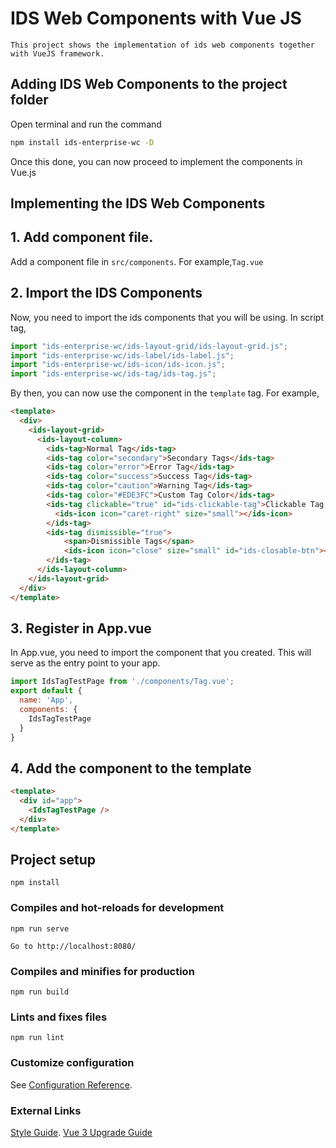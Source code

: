 # IDS Web Components with Vue JS
```
This project shows the implementation of ids web components together with VueJS framework.
```

## Adding IDS Web Components to the project folder

Open terminal and run the command
```bash
npm install ids-enterprise-wc -D
```

Once this done, you can now proceed to implement the components in Vue.js

## Implementing the IDS Web Components

## 1. Add component file.

Add a component file in `src/components`. For example,`Tag.vue`

## 2. Import the IDS Components

Now, you need to import the ids components that you will be using. In script tag,

```javascript
import "ids-enterprise-wc/ids-layout-grid/ids-layout-grid.js";
import "ids-enterprise-wc/ids-label/ids-label.js";
import "ids-enterprise-wc/ids-icon/ids-icon.js";
import "ids-enterprise-wc/ids-tag/ids-tag.js";
```

By then, you can now use the component in the `template` tag. For example,

```html
<template>
  <div>
    <ids-layout-grid>
      <ids-layout-column>
        <ids-tag>Normal Tag</ids-tag>
        <ids-tag color="secondary">Secondary Tags</ids-tag>
        <ids-tag color="error">Error Tag</ids-tag>
        <ids-tag color="success">Success Tag</ids-tag>
        <ids-tag color="caution">Warning Tag</ids-tag>
        <ids-tag color="#EDE3FC">Custom Tag Color</ids-tag>
        <ids-tag clickable="true" id="ids-clickable-tag">Clickable Tag
          <ids-icon icon="caret-right" size="small"></ids-icon>
        </ids-tag>
        <ids-tag dismissible="true">
            <span>Dismissible Tags</span>
            <ids-icon icon="close" size="small" id="ids-closable-btn"></ids-icon>
        </ids-tag>
      </ids-layout-column>
    </ids-layout-grid>
  </div>
</template>
```

## 3. Register in App.vue

In App.vue, you need to import the component that you created. This will serve as the entry point to your app.

```javascript
import IdsTagTestPage from './components/Tag.vue';
export default {
  name: 'App',
  components: {
    IdsTagTestPage
  }
}
```

## 4. Add the component to the template

```html
<template>
  <div id="app">
    <IdsTagTestPage />
  </div>
</template>
```

## Project setup
```
npm install
```

### Compiles and hot-reloads for development
```
npm run serve
```

```
Go to http://localhost:8080/
```

### Compiles and minifies for production
```
npm run build
```

### Lints and fixes files
```
npm run lint
```

### Customize configuration
See [Configuration Reference](https://cli.vuejs.org/config/).

### External Links
[Style Guide](https://vuejs.org/v2/style-guide/).
[Vue 3 Upgrade Guide](https://dev.to/blacksonic/the-vue-3-upgrade-guide-4dc4)
